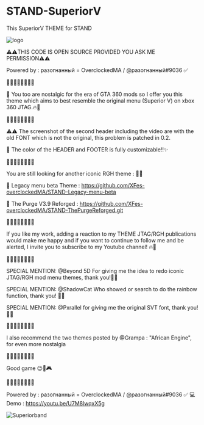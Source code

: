 # STAND-SuperiorV
This SuperiorV THEME for STAND

![logo](https://user-images.githubusercontent.com/130534944/231552107-257db78a-1d2d-49ba-bbc2-4f5dbf61ea7a.png)

⚠️⚠️THIS CODE IS OPEN SOURCE PROVIDED YOU ASK ME PERMISSION⚠️⚠️

Powered by : разогнанный = OverclockedMA / @разогнанный#9036 ✅

🚧🚧🚧🚧🚧🚧🚧🚧

💎 You too are nostalgic for the era of GTA 360 mods so I offer you this theme which aims to best resemble the original menu (Superior V) on xbox 360 JTAG.🔥🧨

🚧🚧🚧🚧🚧🚧🚧🚧

⚠️⚠️ The screenshot of the second header including the video are with the old FONT which is not the original, this problem is patched in 0.2.

💎 The color of the HEADER and FOOTER is fully customizable!!✨

🚧🚧🚧🚧🚧🚧🚧🚧

You are still looking for another iconic RGH theme : 🐍✅

💎 Legacy menu beta Theme : 
https://github.com/XFes-overclockedMA/STAND-Legacy-menu-beta

💎 The Purge V3.9 Reforged :
https://github.com/XFes-overclockedMA/STAND-ThePurgeReforged.git

🚧🚧🚧🚧🚧🚧🚧🚧

If you like my work, adding a reaction to my THEME JTAG/RGH publications
would make me happy and if you want to continue to follow me and be alerted, 
I invite you to subscribe to my Youtube channel! 🔥🧨

🚧🚧🚧🚧🚧🚧🚧🚧

SPECIAL MENTION: @Beyond 5D For giving me the idea to redo iconic JTAG/RGH mod menu themes, thank you!💪🔥

SPECIAL MENTION: @ShadowCat Who showed or search to do the rainbow function, thank you! 💪🔥

SPECIAL MENTION: @Pxrallel  for giving me the original SVT font, thank you! 💪🔥

🚧🚧🚧🚧🚧🚧🚧🚧

I also recommend the two themes posted by @Grampa : "African Engine", for even more nostalgia

🚧🚧🚧🚧🚧🚧🚧🚧

Good game 😉🚀🎮

🚧🚧🚧🚧🚧🚧🚧🚧

Powered by : разогнанный = OverclockedMA / @разогнанный#9036 ✅ 
💻 Demo : https://youtu.be/U7M8lwqxX5g

![Superiorband](https://user-images.githubusercontent.com/130534944/231552097-1248b8cc-93dd-48cc-ab67-0aafd60bd261.png)
